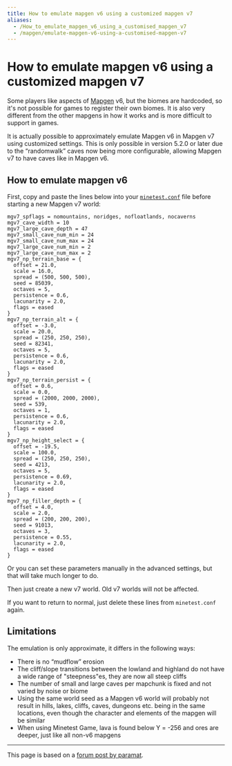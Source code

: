 ```yaml
---
title: How to emulate mapgen v6 using a customized mapgen v7
aliases:
  - /How_to_emulate_mapgen_v6_using_a_customised_mapgen_v7
  - /mapgen/emulate-mapgen-v6-using-a-customised-mapgen-v7
---
```


# How to emulate mapgen v6 using a customized mapgen v7

Some players like aspects of [Mapgen](/for-creators/mapgen) v6, but the biomes are hardcoded, so it's not possible for games to register their own biomes. It is also very different from the other mapgens in how it works and is more difficult to support in games.

It is actually possible to approximately emulate Mapgen v6 in Mapgen v7 using customized settings. This is only possible in version 5.2.0 or later due to the “randomwalk” caves now being more configurable, allowing Mapgen v7 to have caves like in Mapgen v6.

## How to emulate mapgen v6

First, copy and paste the lines below into your [`minetest.conf`](/for-players/minetest-conf) file before starting a new Mapgen v7 world:

```
mgv7_spflags = nomountains, noridges, nofloatlands, nocaverns
mgv7_cave_width = 10
mgv7_large_cave_depth = 47
mgv7_small_cave_num_min = 24
mgv7_small_cave_num_max = 24
mgv7_large_cave_num_min = 2
mgv7_large_cave_num_max = 2
mgv7_np_terrain_base = {
  offset = 21.0,
  scale = 16.0,
  spread = (500, 500, 500),
  seed = 85039,
  octaves = 5,
  persistence = 0.6,
  lacunarity = 2.0,
  flags = eased
}
mgv7_np_terrain_alt = {
  offset = -3.0,
  scale = 20.0,
  spread = (250, 250, 250),
  seed = 82341,
  octaves = 5,
  persistence = 0.6,
  lacunarity = 2.0,
  flags = eased
}
mgv7_np_terrain_persist = {
  offset = 0.6,
  scale = 0.0,
  spread = (2000, 2000, 2000),
  seed = 539,
  octaves = 1,
  persistence = 0.6,
  lacunarity = 2.0,
  flags = eased
}
mgv7_np_height_select = {
  offset = -19.5,
  scale = 100.0,
  spread = (250, 250, 250),
  seed = 4213,
  octaves = 5,
  persistence = 0.69,
  lacunarity = 2.0,
  flags = eased
}
mgv7_np_filler_depth = {
  offset = 4.0,
  scale = 2.0,
  spread = (200, 200, 200),
  seed = 91013,
  octaves = 3,
  persistence = 0.55,
  lacunarity = 2.0,
  flags = eased
}

```

Or you can set these parameters manually in the advanced settings, but that will take much longer to do.

Then just create a new v7 world. Old v7 worlds will not be affected.

If you want to return to normal, just delete these lines from `minetest.conf` again.

## Limitations

The emulation is only approximate, it differs in the following ways:

- There is no “mudflow” erosion
- The cliff/slope transitions between the lowland and highland do not have a wide range of "steepness"es, they are now all steep cliffs
- The number of small and large caves per mapchunk is fixed and not varied by noise or biome
- Using the same world seed as a Mapgen v6 world will probably not result in hills, lakes, cliffs, caves, dungeons etc. being in the same locations, even though the character and elements of the mapgen will be similar
- When using Minetest Game, lava is found below Y = -256 and ores are deeper, just like all non-v6 mapgens

---

This page is based on a [forum post by paramat](https://forum.luanti.org/viewtopic.php?f=3&t=24831).
